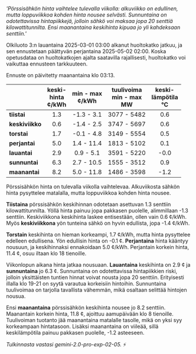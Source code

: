 *'Pörssisähkön hinta vaihtelee tulevalla viikolla: alkuviikko on edullinen, mutta loppuviikkoa kohden hinta nousee selvästi. Sunnuntaina on odotettavissa hintapiikkejä, jolloin sähkö voi maksaa jopa 20 senttiä kilowattitunnilta. Ensi maanantaina keskihinta kipuaa jo yli kahdeksaan senttiin.'*


Olkiluoto 3:n lauantaina 2025-03-01 03:00 alkanut huoltokatko jatkuu, ja sen ennustetaan päättyvän perjantaina 2025-05-02 02:00. Koska opetusdataa on huoltokatkojen ajalta saatavilla rajallisesti, huoltokatko voi vaikuttaa ennusteen tarkkuuteen.

Ennuste on päivitetty maanantaina klo 03:13.

|   | keski-<br>hinta<br>¢/kWh | min - max<br>¢/kWh | tuulivoima<br>min - max<br>MW | keski-<br>lämpötila<br>°C |
|:-------------|:----------------:|:----------------:|:-------------:|:-------------:|
| **tiistai**     | 1.3              | -1.3 - 3.1       | 3077 - 5482   | 0.6              |
| **keskiviikko**  | 0.6              | -1.4 - 2.5       | 3747 - 5697   | 0.6              |
| **torstai**    | 1.7              | -0.1 - 4.8       | 3149 - 5554   | 0.5              |
| **perjantai**   | 5.0              | 1.4 - 11.4      | 1813 - 5102   | 0.1              |
| **lauantai**   | 2.9              | 0.9 - 5.1       | 3591 - 5220   | -0.0             |
| **sunnuntai**  | 6.3              | 2.7 - 10.5      | 1555 - 3512   | 0.9              |
| **maanantai**  | 8.2             | 5.0 - 11.8    | 1486 - 3598 | -1.2             |

Pörssisähkön hinta on tulevalla viikolla vaihtelevaa. Alkuviikosta sähkön hinta pysyttelee matalalla, mutta loppuviikkoa kohden hinta nousee.

**Tiistaina** pörssisähkön keskihinnan odotetaan asettuvan 1.3 senttiin kilowattitunnilta. Yöllä hinta painuu jopa pakkasen puolelle, alimmillaan -1.3 senttiin. Keskiviikkona keskihinta laskee entisestään, ollen vain 0.6 ¢/kWh. Myös **keskiviikkona** yön tunteina sähkö on hyvin edullista, jopa -1.4 ¢/kWh.

**Torstain** keskihinta on hieman korkeampi, 1.7 ¢/kWh, mutta hinta pysyttelee edelleen edullisena. Yön edullisin hinta on -0.1 ¢. **Perjantaina** hinta kääntyy nousuun, ja keskihinnaksi ennakoidaan 5.0 ¢/kWh. Perjantain korkein hinta, 11.4 ¢, osuu iltaan klo 18 tienoille.

Viikonlopun aikana hinta jatkaa nousuaan. **Lauantaina** keskihinta on 2.9 ¢ ja **sunnuntaina** jo 6.3 ¢. Sunnuntaina on odotettavissa hintapiikkien riski, jolloin yksittäisten tuntien hinnat voivat nousta jopa 20 senttiin. Erityisesti illalla klo 19-21 on syytä varautua korkeisiin hintoihin. Sunnuntaina tuulivoimaa on tarjolla tavallista vähemmän, mikä osaltaan selittää hintojen nousua.

Ensi **maanantaina** pörssisähkön keskihinta nousee jo 8.2 senttiin. Maanantain korkein hinta, 11.8 ¢, ajoittuu aamupäivään klo 8 tienoille. Tuulivoiman tuotanto jää maanantaina matalalle tasolle, mikä on yksi syy korkeampaan hintatasoon. Lisäksi maanantaina on viileää, sillä keskilämpötila painuu pakkasen puolelle, -1.2 asteeseen.

*Tulkinnasta vastasi gemini-2.0-pro-exp-02-05.* ⚡

